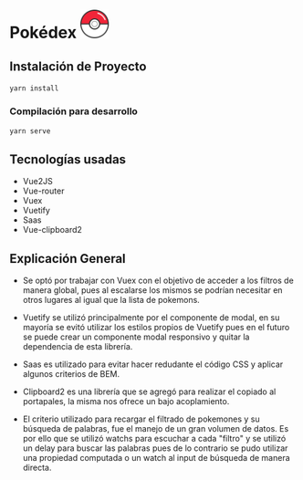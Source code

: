 # Pokédex <img src="src/assets/images/loader.png" alt="Your image title" width="50"/>

## Instalación de Proyecto

```
yarn install
```

### Compilación para desarrollo

```
yarn serve
```

## Tecnologías usadas

- Vue2JS
- Vue-router
- Vuex
- Vuetify
- Saas
- Vue-clipboard2

## Explicación General

- Se optó por trabajar con Vuex con el objetivo de acceder a los filtros de manera global, pues al escalarse los mismos se podrían necesitar en otros lugares al igual que la lista de pokemons.

- Vuetify se utilizó principalmente por el componente de modal, en su mayoría se evitó utilizar los estilos propios de Vuetify pues en el futuro se puede crear un componente modal responsivo y quitar la dependencia de esta librería.

- Saas es utilizado para evitar hacer redudante el código CSS y aplicar algunos criterios de BEM.

- Clipboard2 es una librería que se agregó para realizar el copiado al portapales, la misma nos ofrece un bajo acoplamiento.

- El criterio utilizado para recargar el filtrado de pokemones y su búsqueda de palabras, fue el manejo de un gran volumen de datos. Es por ello que se utilizó watchs para escuchar a cada "filtro" y se utilizó un delay para buscar las palabras pues de lo contrario se pudo utilizar una propiedad computada o un watch al input de búsqueda de manera directa.
